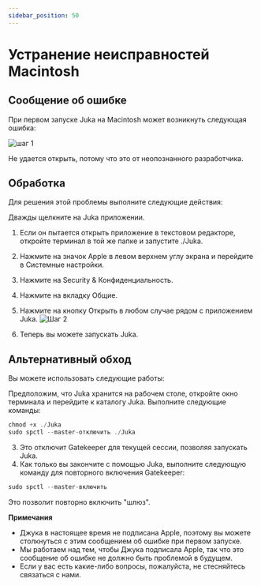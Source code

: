 ```yaml
---
sidebar_position: 50
---
```


# Устранение неисправностей Macintosh

## Сообщение об ошибке

При первом запуске Juka на Macintosh может возникнуть следующая ошибка:


![шаг 1](/img/macintosh/cannotbeopened.png)

Не удается открыть, потому что это от неопознанного разработчика.

## Обработка

Для решения этой проблемы выполните следующие действия:

Дважды щелкните на Juka приложении.
1. Если он пытается открыть приложение в текстовом редакторе, откройте терминал в той же папке и запустите ./Juka.
2. Нажмите на значок Apple в левом верхнем углу экрана и перейдите в Системные настройки.
3. Нажмите на Security & Конфиденциальность.
4. Нажмите на вкладку Общие.
5. Нажмите на кнопку Открыть в любом случае рядом с приложением Juka. ![Шаг 2](/img/macintosh/openanyway.png)

6. Теперь вы можете запускать Juka.


## Альтернативный обход

Вы можете использовать следующие работы:

Предположим, что Juka хранится на рабочем столе, откройте окно терминала и перейдите к каталогу Juka. Выполните следующие команды:

```jsx
chmod +x ./Juka
sudo spctl --master-отключить ./Juka
```

3. Это отключит Gatekeeper для текущей сессии, позволяя запускать Juka.
4. Как только вы закончите с помощью Juka, выполните следующую команду для повторного включения Gatekeeper:

```jsx
sudo spctl --master-включить
```

Это позволит повторно включить "шлюз".

**Примечания**
- Джука в настоящее время не подписана Apple, поэтому вы можете столкнуться с этим сообщением об ошибке при первом запуске.
- Мы работаем над тем, чтобы Джука подписала Apple, так что это сообщение об ошибке не должно быть проблемой в будущем.
- Если у вас есть какие-либо вопросы, пожалуйста, не стесняйтесь связаться с нами.